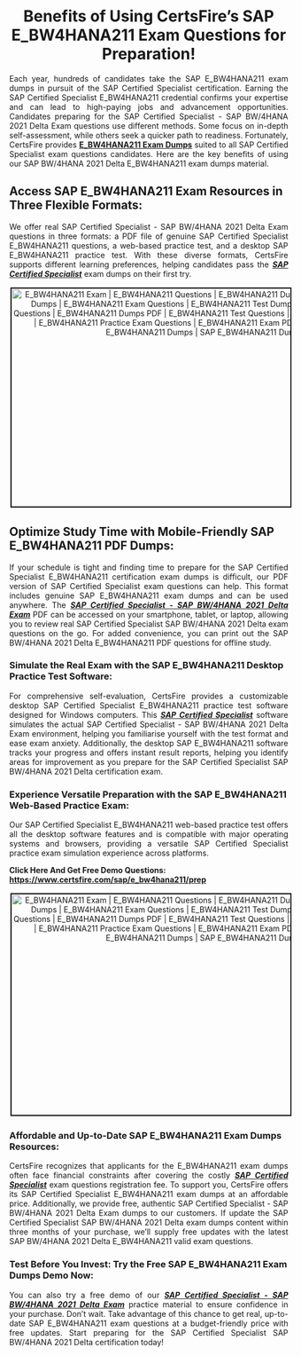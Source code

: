 <h1 style="text-align: center;"><strong>Benefits of Using CertsFire’s SAP E_BW4HANA211 Exam Questions for Preparation!</strong></h1>

<p style="text-align: justify;">Each year, hundreds of candidates take the SAP E_BW4HANA211 exam dumps in pursuit of the SAP Certified Specialist certification. Earning the SAP Certified Specialist E_BW4HANA211 credential confirms your expertise and can lead to high-paying jobs and advancement opportunities. Candidates preparing for the SAP Certified Specialist - SAP BW/4HANA 2021 Delta Exam questions use different methods. Some focus on in-depth self-assessment, while others seek a quicker path to readiness. Fortunately, CertsFire provides <strong><a href="https://www.certsfire.com/sap/e_bw4hana211/prep">E_BW4HANA211 Exam Dumps</a></strong> suited to all SAP Certified Specialist exam questions candidates. Here are the key benefits of using our SAP BW/4HANA 2021 Delta E_BW4HANA211 exam dumps material.</p>

<h2><strong>Access SAP E_BW4HANA211 Exam Resources in Three Flexible Formats:</strong></h2>

<p style="text-align: justify;">We offer real SAP Certified Specialist - SAP BW/4HANA 2021 Delta Exam questions in three formats: a PDF file of genuine SAP Certified Specialist E_BW4HANA211 questions, a web-based practice test, and a desktop SAP E_BW4HANA211 practice test. With these diverse formats, CertsFire supports different learning preferences, helping candidates pass the <u><em><strong>SAP Certified Specialist</strong></em></u> exam dumps on their first try.</p>

<p style="text-align: center;"><img alt="E_BW4HANA211 Exam | E_BW4HANA211 Questions | E_BW4HANA211 Dumps | E_BW4HANA211 Exam Dumps | E_BW4HANA211 Exam Questions | E_BW4HANA211 Test Dumps | E_BW4HANA211 PDF Questions | E_BW4HANA211 Dumps PDF | E_BW4HANA211 Test Questions | E_BW4HANA211 Braindumps | E_BW4HANA211 Practice Exam Questions | E_BW4HANA211 Exam PDF Questions | CertsFire E_BW4HANA211 Dumps | SAP E_BW4HANA211 Dumps" src="https://i.ibb.co/3SDHvN0/cybermonday.jpg" style="width: 700px; height: 393px; border-width: 2px; border-style: solid; margin: 2px;" /></p>

<h2><strong>Optimize Study Time with Mobile-Friendly SAP E_BW4HANA211 PDF Dumps:</strong></h2>

<p style="text-align: justify;">If your schedule is tight and finding time to prepare for the SAP Certified Specialist E_BW4HANA211 certification exam dumps is difficult, our PDF version of SAP Certified Specialist exam questions can help. This format includes genuine SAP E_BW4HANA211 exam dumps and can be used anywhere. The <u><em><strong>SAP Certified Specialist - SAP BW/4HANA 2021 Delta Exam</strong></em></u> PDF can be accessed on your smartphone, tablet, or laptop, allowing you to review real SAP Certified Specialist SAP BW/4HANA 2021 Delta exam questions on the go. For added convenience, you can print out the SAP BW/4HANA 2021 Delta E_BW4HANA211 PDF questions for offline study.</p>

<h3><strong>Simulate the Real Exam with the SAP E_BW4HANA211 Desktop Practice Test Software:</strong></h3>

<p style="text-align: justify;">For comprehensive self-evaluation, CertsFire provides a customizable desktop SAP Certified Specialist E_BW4HANA211 practice test software designed for Windows computers. This <u><em><strong>SAP Certified Specialist</strong></em></u> software simulates the actual SAP Certified Specialist - SAP BW/4HANA 2021 Delta Exam environment, helping you familiarise yourself with the test format and ease exam anxiety. Additionally, the desktop SAP E_BW4HANA211 software tracks your progress and offers instant result reports, helping you identify areas for improvement as you prepare for the SAP Certified Specialist SAP BW/4HANA 2021 Delta certification exam.</p>

<h3><strong>Experience Versatile Preparation with the SAP E_BW4HANA211 Web-Based Practice Exam:</strong></h3>

<p style="text-align: justify;">Our SAP Certified Specialist E_BW4HANA211 web-based practice test offers all the desktop software features and is compatible with major operating systems and browsers, providing a versatile SAP Certified Specialist practice exam simulation experience across platforms.</p>

<p><strong>Click Here And Get Free Demo Questions: <a href="https://www.certsfire.com/sap/e_bw4hana211/prep">https://www.certsfire.com/sap/e_bw4hana211/prep</a></strong></p>

<p style="text-align: center;"><img alt="E_BW4HANA211 Exam | E_BW4HANA211 Questions | E_BW4HANA211 Dumps | E_BW4HANA211 Exam Dumps | E_BW4HANA211 Exam Questions | E_BW4HANA211 Test Dumps | E_BW4HANA211 PDF Questions | E_BW4HANA211 Dumps PDF | E_BW4HANA211 Test Questions | E_BW4HANA211 Braindumps | E_BW4HANA211 Practice Exam Questions | E_BW4HANA211 Exam PDF Questions | CertsFire E_BW4HANA211 Dumps | SAP E_BW4HANA211 Dumps" src="https://i.ibb.co/kMPNpqq/Cyber-Monday0.jpg" style="width: 700px; height: 398px; border-width: 2px; border-style: solid; margin: 2px;" /></p>

<h3><strong>Affordable and Up-to-Date SAP E_BW4HANA211 Exam Dumps Resources:</strong></h3>

<p style="text-align: justify;">CertsFire recognizes that applicants for the E_BW4HANA211 exam dumps often face financial constraints after covering the costly <u><em><strong>SAP Certified Specialist</strong></em></u> exam questions registration fee. To support you, CertsFire offers its SAP Certified Specialist E_BW4HANA211 exam dumps at an affordable price. Additionally, we provide free, authentic SAP Certified Specialist - SAP BW/4HANA 2021 Delta Exam dumps to our customers. If update the SAP Certified Specialist SAP BW/4HANA 2021 Delta exam dumps content within three months of your purchase, we’ll supply free updates with the latest SAP BW/4HANA 2021 Delta E_BW4HANA211 valid exam questions.</p>

<h3><strong>Test Before You Invest: Try the Free SAP E_BW4HANA211 Exam Dumps Demo Now:</strong></h3>

<p style="text-align: justify;">You can also try a free demo of our <u><em><strong>SAP Certified Specialist - SAP BW/4HANA 2021 Delta Exam</strong></em></u> practice material to ensure confidence in your purchase. Don’t wait. Take advantage of this chance to get real, up-to-date SAP E_BW4HANA211 exam questions at a budget-friendly price with free updates. Start preparing for the SAP Certified Specialist SAP BW/4HANA 2021 Delta certification today!</p>
